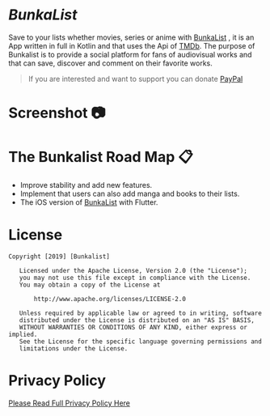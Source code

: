 # **_BunkaList_**

Save to your lists whether movies, series or anime with [BunkaList](https://play.google.com/store/apps/details?id=com.bunkalogic.bunkalist)  , it is an App written in full in Kotlin and that uses the Api of
[TMDb](https://www.themoviedb.org/documentation/api). The purpose of Bunkalist is to provide a social platform for fans of audiovisual works and that can save, 
discover and comment on their favorite works.

> If you are interested and want to support you can donate [PayPal](https://paypal.me/bunkalist?locale.x=es_ES)

# **Screenshot** :camera:



# **The Bunkalist Road Map** :clipboard:
- Improve stability and add new features.
- Implement that users can also add manga and books to their lists.
- The iOS version of [BunkaList](https://bunkalist.com) with Flutter.


# **License**
```
Copyright [2019] [Bunkalist]

   Licensed under the Apache License, Version 2.0 (the "License");
   you may not use this file except in compliance with the License.
   You may obtain a copy of the License at

       http://www.apache.org/licenses/LICENSE-2.0

   Unless required by applicable law or agreed to in writing, software
   distributed under the License is distributed on an "AS IS" BASIS,
   WITHOUT WARRANTIES OR CONDITIONS OF ANY KIND, either express or implied.
   See the License for the specific language governing permissions and
   limitations under the License.       
```
# **Privacy Policy**

[Please Read Full Privacy Policy Here](https://www.iubenda.com/privacy-policy/33068007)
